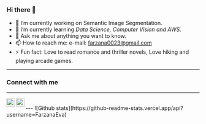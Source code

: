 ### Hi there 👋

- 🔭 I’m currently working on Semantic Image Segmentation.
- 🌱 I’m currently learning _Data Science, Computer Vision and AWS_.
- 💬 Ask me about anything you want to know.
- 📫 How to reach me: e-mail: farzana0023@gmail.com
- ⚡ Fun fact: Love to read romance and thriller novels, Love hiking and playing arcade games. 

---
### Connect with me
---
<a target="_blank" href="https://www.linkedin.com/in/farzana-eva/">
  <img align="left" alt="LinkdeIN" width="22px" src="https://cdn.jsdelivr.net/npm/simple-icons@v3/icons/linkedin.svg" />
</a>
<a target="_blank" href="https://twitter.com/IamFarZanaEva">
  <img align="left" alt="Twitter" width="22px" src="https://cdn.jsdelivr.net/npm/simple-icons@v3/icons/twitter.svg" />
</a>
<br />
---
![Github stats](https://github-readme-stats.vercel.app/api?username=FarzanaEva)
<br/>

<!--
**FarzanaEva/FarzanaEva** is a ✨ _special_ ✨ repository because its `README.md` (this file) appears on your GitHub profile.

Here are some ideas to get you started:

- 🔭 I’m currently working on 
- 🌱 I’m currently learning 
- 💬 Ask me about 
- 📫 How to reach me: 
- ⚡ Fun fact: 
-->
